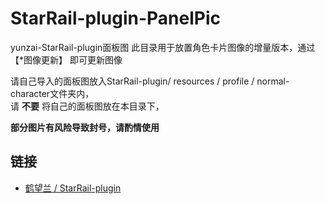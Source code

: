 # StarRail-plugin-PanelPic
yunzai-StarRail-plugin面板图
此目录用于放置角色卡片图像的增量版本，通过 【*图像更新】 即可更新图像  
  
请自己导入的面板图放入StarRail-plugin/ resources / profile / normal-character文件夹内，  
请 **不要** 将自己的面板图放在本目录下，  

**部分图片有风险导致封号，请酌情使用**

## 链接
- [鹤望兰 / StarRail-plugin](https://gitee.com/hewang1an/StarRail-plugin)